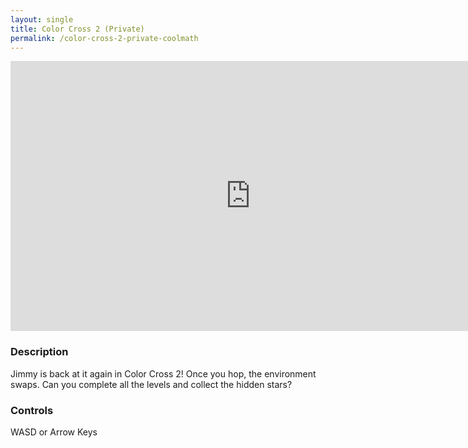 ```yaml
---
layout: single
title: Color Cross 2 (Private)
permalink: /color-cross-2-private-coolmath
---
```


<iframe src="https://sheepstudios.net/static/color-cross-2-coolmath/game/index.html" style="border:0px #ffffff none;" name="myiFrame" scrolling="no" frameborder="1" marginheight="0px" marginwidth="0px" height="432px" width="768px" allowfullscreen></iframe>

<br />

### Description
Jimmy is back at it again in Color Cross 2! Once you hop, the environment swaps. Can you complete all the levels and collect the hidden stars?

### Controls
WASD or Arrow Keys
